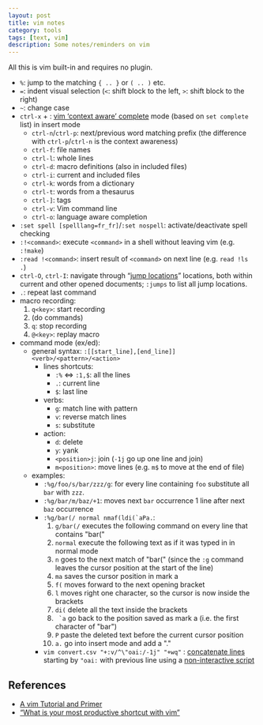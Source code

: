 ```yaml
---
layout: post
title: vim notes
category: tools
tags: [text, vim]
description: Some notes/reminders on vim
---
```


All this is vim built-in and requires no plugin.

* `%`: jump to the matching `{ .. }` or `( .. )` etc.
* `=`: indent visual selection (`<`: shift block to the left, `>`: shift block to the right)
* `~`: change case
* `ctrl-x` + : [vim ‘context aware’ complete](https://www.youtube.com/watch?v=3TX3kV3TICU) mode (based on `set complete` list) in insert mode
    * `ctrl-n`/`ctrl-p`: next/previous word matching prefix (the difference with `ctrl-p`/`ctrl-n` is the context awareness)
    * `ctrl-f`: file names
    * `ctrl-l`: whole lines
    * `ctrl-d`: macro definitions (also in included files)
    * `ctrl-i`: current and included files
    * `ctrl-k`: words from a dictionary
    * `ctrl-t`: words from a thesaurus
    * `ctrl-]`: tags
    * `ctrl-v`: Vim command line
    * `ctrl-o`: language aware completion
* `:set spell [spelllang=fr_fr]`/`:set nospell`: activate/deactivate spell checking
* `:!<command>`: execute `<command>` in a shell without leaving vim (e.g. `:!make`)
* `:read !<command>`: insert result of `<command>` on next line (e.g. `read !ls .`)
* `ctrl-O`, `ctrl-I`: navigate through “[jump locations](http://vim.wikia.com/wiki/Jumping_to_previously_visited_locations)” locations, both within current and other opened documents; `:jumps` to list all jump locations.
* `.`: repeat last command
* macro recording:
    1. `q<key>`: start recording
    2. (do commands)
    3. `q`: stop recording
    4. `@<key>`: replay macro
* command mode (ex/ed):
    * general syntax: `:[[start_line],[end_line]]<verb>/<pattern>/<action>`
        * lines shortcuts:
            * `:%` ⇔  `:1,$`: all the lines
            * `.`: current line
            * `$`: last line
        * verbs:
            * `g`: match line with pattern
            * `v`: reverse match lines
            * `s`: substitute
        * action:
            * `d`: delete
            * `y`: yank
            * `<position>j`: join (`-1j` go up one line and join)
            * `m<position>`: move lines (e.g. `m$` to move at the end of file)
    * examples:
        * `:%g/foo/s/bar/zzz/g`: for every line containing `foo` substitute all `bar` with `zzz`.
        * `:%g/bar/m/baz/+1`: moves next `bar` occurrence 1 line after next `baz` occurrence
        * ``:%g/bar(/ normal nmaf(ldi(`aPa.``:
            1. `g/bar(/`  executes the following command on every line that contains "bar("
            1. `normal`   execute the following text as if it was typed in in normal mode
            1. `n`        goes to the next match of "bar(" (since the `:g` command leaves the cursor position at the start of the line)
            1. `ma`       saves the cursor position in mark a
            1. `f(`       moves forward to the next opening bracket
            1. `l`        moves right one character, so the cursor is now inside the brackets
            1. `di(`      delete all the text inside the brackets
            1. `` `a``     go back to the position saved as mark a (i.e. the first character of "bar")
            1. `P`        paste the deleted text before the current cursor position
            1. `a.`       go into insert mode and add a "."
        * `vim convert.csv "+:v/^\"oai:/-1j" "+wq"` : [concatenate lines](http://superuser.com/a/565566/218469) starting by `"oai:` with previous line using a [non-interactive script](http://unix.stackexchange.com/a/14226)


## References

* [A vim Tutorial and Primer](https://danielmiessler.com/study/vim/)
* [“What is your most productive shortcut with vim”](http://stackoverflow.com/questions/1218390/what-is-your-most-productive-shortcut-with-vim)

